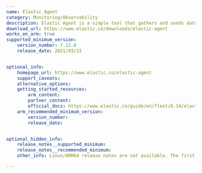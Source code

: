 ```yaml
---
name: Elastic Agent
category: Monitoring/Observability
description: Elastic Agent is a simple tool that gathers and sends data to the Elastic Stack, making it easier to monitor and manage the systems. It helps collect logs, metrics, and security information in real-time.
download_url: https://www.elastic.co/downloads/elastic-agent
works_on_arm: true
supported_minimum_version:
    version_number: 7.12.0
    release_date: 2021/03/23


optional_info:
    homepage_url: https://www.elastic.co/elastic-agent
    support_caveats:
    alternative_options:
    getting_started_resources:
        arm_content:
        partner_content:
        official_docs: https://www.elastic.co/guide/en/fleet/8.14/elastic-agent-installation.html
    arm_recommended_minimum_version:
        version_number:
        release_date:


optional_hidden_info:
    release_notes__supported_minimum:
    release_notes__recommended_minimum:
    other_info: Linux/ARM64 release notes are not available. The first Linux/ARM64 tar file is available in version v[7.12.0](https://artifacts.elastic.co/downloads/beats/elastic-agent/elastic-agent-7.12.0-linux-arm64.tar.gz).

---
```

